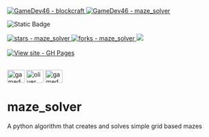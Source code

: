 <a href="https://github.com/GameDev46" title="Go to GitHub repo">
    <img src="https://img.shields.io/static/v1?label=GameDev46&message=|&color=Green&logo=github&style=for-the-badge&labelColor=1f1f22" alt="GameDev46 - blockcraft">
    <img src="https://img.shields.io/badge/Version-0.1.2-green?style=for-the-badge&labelColor=1f1f22&color=Green" alt="GameDev46 - maze_solver">
</a>


![Static Badge](https://img.shields.io/badge/--1f1f22?style=for-the-badge&logo=PYTHON)
    
<a href="https://github.com/GameDev46/maze_solver/stargazers">
    <img src="https://img.shields.io/github/stars/GameDev46/maze_solver?style=for-the-badge&labelColor=1f1f22" alt="stars - maze_solver">
</a>
<a href="https://github.com/GameDev46/maze_solver/forks">
    <img src="https://img.shields.io/github/forks/GameDev46/maze_solver?style=for-the-badge&labelColor=1f1f22" alt="forks - maze_solver">
</a>
<a href="https://github.com/GameDev46/maze_solver/issues">
    <img src="https://img.shields.io/github/issues/GameDev46/maze_solver?style=for-the-badge&labelColor=1f1f22&color=blue"/>
 </a>

<br>
<br>

<div align="left">
<a href="https://gamedev46.github.io/maze_solver/">
    <img src="https://img.shields.io/badge/View_site-GH_Pages-2ea44f?style=for-the-badge&labelColor=1f1f22" alt="View site - GH Pages">
</a>
</div>

<br>

<p align="left">
<a href="https://twitter.com/gamedev46" target="blank"><img align="center" src="https://raw.githubusercontent.com/rahuldkjain/github-profile-readme-generator/master/src/images/icons/Social/twitter.svg" alt="gamedev46" height="30" width="40" /></a>
<a href="https://instagram.com/oliver_pearce47" target="blank"><img align="center" src="https://raw.githubusercontent.com/rahuldkjain/github-profile-readme-generator/master/src/images/icons/Social/instagram.svg" alt="oliver_pearce47" height="30" width="40" /></a>
<a href="https://www.youtube.com/c/gamedev46" target="blank"><img align="center" src="https://raw.githubusercontent.com/rahuldkjain/github-profile-readme-generator/master/src/images/icons/Social/youtube.svg" alt="gamedev46" height="30" width="40" /></a>
</p>

# maze_solver

A python algorithm that creates and solves simple grid based mazes
